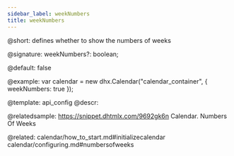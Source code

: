 ```yaml
---
sidebar_label: weekNumbers
title: weekNumbers
---          
```


@short: defines whether to show the numbers of weeks

@signature: weekNumbers?: boolean;

@default: false

@example: 
var calendar = new dhx.Calendar("calendar_container", { 
    weekNumbers: true
});


@template:	api_config
@descr: 

@relatedsample:
https://snippet.dhtmlx.com/9692gk6n	Calendar. Numbers Of Weeks

@related:
calendar/how_to_start.md#initializecalendar
calendar/configuring.md#numbersofweeks
